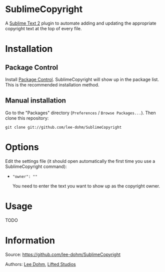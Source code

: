 # SublimeCopyright

A [Sublime Text 2](http://www.sublimetext.com/) plugin to automate adding and updating the appropriate copyright text at the top of every file.

# Installation

## Package Control

Install [Package Control](http://wbond.net/sublime_packages/package_control).  SublimeCopyright will show up in the package list.  This is the recommended installation method.

## Manual installation

Go to the "Packages" directory (`Preferences` / `Browse Packages...`).  Then clone this repository:

    git clone git://github.com/lee-dohm/SublimeCopyright

# Options

Edit the settings file (it should open automatically the first time you use a SublimeCopyright command):

*   `"owner": ""`

    You need to enter the text you want to show up as the copyright owner.

# Usage

TODO

# Information

Source: https://github.com/lee-dohm/SublimeCopyright

Authors: [Lee Dohm](https://github.com/lee-dohm/), [Lifted Studios](https://github.com/lifted-studios/)
